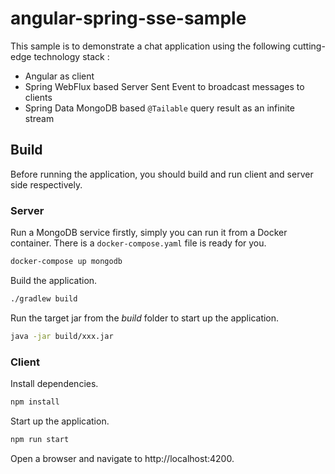 # angular-spring-sse-sample
This sample is to demonstrate a chat application using the following cutting-edge technology stack :

* Angular as client
* Spring WebFlux based Server Sent Event to broadcast messages to clients
* Spring Data MongoDB based  `@Tailable`  query result as an infinite stream

## Build 

Before running the application, you should build and run client and server side respectively.

### Server 

Run a MongoDB service firstly, simply you can run it from a Docker container. There is a `docker-compose.yaml` file is ready for you.

```bash
docker-compose up mongodb
```

Build the application.

```e
./gradlew build
```

Run the target jar from the *build* folder to start up the application.

```bash
java -jar build/xxx.jar
```

### Client

Install dependencies.

```bash
npm install
```

Start up the application.

```bash
npm run start
```

Open a browser and  navigate to http://localhost:4200.



